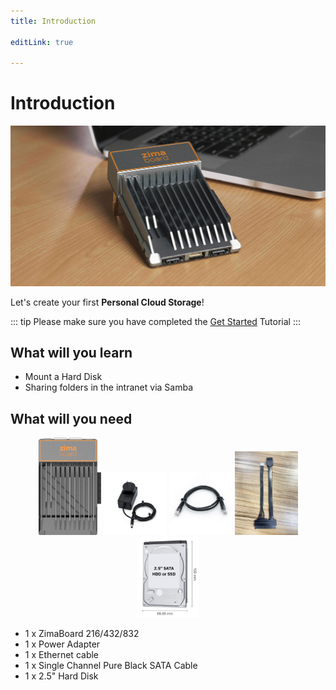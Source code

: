 ```yaml
---
title: Introduction

editLink: true

---
```

# Introduction

![ZimaBoard](/images/ZimaBoard/g4.jpeg)

Let's create your first **Personal Cloud Storage**!

::: tip
Please make sure you have completed the [Get Started](/GetStart/) Tutorial
:::

## What will you learn

- Mount a Hard Disk
- Sharing folders in the intranet via Samba

## What will you need

<p style="text-align: center;" >
  <img src="/images/ZimaBoard/product_1.png" style="max-width: 20%; max-height: 200px;" />
  <img src="/images/Accessories/12V-3A-Power-Adapter-1.jpg" style="max-width: 20%; max-height: 200px;" />
  <img src="/images/Accessories/Cat5e-Ethernet-Cable-1.jpg" style="max-width: 20%; max-height: 200px;" />
  <img src="/images/Accessories/Single-Channel-Pure-Black-SATA-Cable.jpg" style="max-width: 20%; max-height: 200px;" />
  <img src="/images/Accessories/2_5-HD.jpg" style="max-width: 20%; max-height: 200px;" />
</p>

- 1 x ZimaBoard 216/432/832
- 1 x Power Adapter
- 1 x Ethernet cable
- 1 x Single Channel Pure Black SATA Cable
- 1 x 2.5" Hard Disk